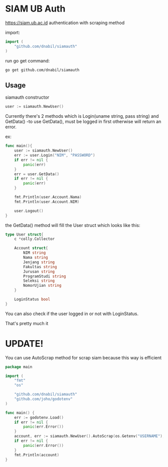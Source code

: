 # SIAM UB Auth

https://siam.ub.ac.id authentication with scraping method

import:
```go
import (
	"github.com/dnabil/siamauth"
)
```
run go get command:
```
go get github.com/dnabil/siamauth
```

## Usage
siamauth constructor
```go
user := siamauth.NewUser()
```

Currently there's 2 methods which is Login(uname string, pass string) and GetData()
-to use GetData(), must be logged in first otherwise will return an error.

ex:
```go
func main(){
	user := siamauth.NewUser()
	err := user.Login("NIM", "PASSWORD")
	if err != nil {
		panic(err)
	}
	err = user.GetData()
	if err != nil {
		panic(err)
	}

	fmt.Println(user.Account.Nama)
	fmt.Println(user.Account.NIM)

	user.Logout()
}
```

the GetData() method will fill the User struct which looks like this:
```go
type User struct{
	c *colly.Collector

  	Account struct{
		NIM string
		Nama string
		Jenjang string
		Fakultas string
		Jurusan string
		ProgramStudi string
		Seleksi string
		NomorUjian string
	}

	LoginStatus bool
}
```

You can also check if the user logged in or not with LoginStatus.

That's pretty much it

# UPDATE!

You can use AutoScrap method for scrap siam because this way is efficient

```go
package main

import (
	"fmt"
	"os"

	"github.com/dnabil/siamauth"
	"github.com/joho/godotenv"
)

func main() {
	err := godotenv.Load()
	if err != nil {
		panic(err.Error())
	}
	account, err := siamauth.NewUser().AutoScrap(os.Getenv("USERNAME"), os.Getenv("PASSWORD"))
	if err != nil {
		panic(err.Error())
	}
	fmt.Println(account)
}
```
